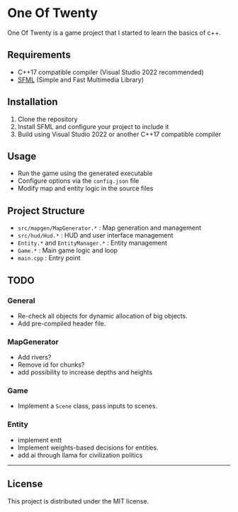 # One Of Twenty

One Of Twenty is a game project that I started to learn the basics of c++.

## Requirements

- C++17 compatible compiler (Visual Studio 2022 recommended)
- [SFML](https://www.sfml-dev.org/) (Simple and Fast Multimedia Library)

## Installation

1. Clone the repository
2. Install SFML and configure your project to include it
3. Build using Visual Studio 2022 or another C++17 compatible compiler

## Usage

- Run the game using the generated executable
- Configure options via the `config.json` file
- Modify map and entity logic in the source files

## Project Structure

- `src/mapgen/MapGenerator.*` : Map generation and management
- `src/hud/Hud.*` : HUD and user interface management
- `Entity.*` and `EntityManager.*` : Entity management
- `Game.*` : Main game logic and loop
- `main.cpp` : Entry point

## TODO

### General
- Re-check all objects for dynamic allocation of big objects.
- Add pre-compiled header file.

### MapGenerator
- Add rivers?
- Remove id for chunks?
- add possibility to increase depths and heights

### Game
- Implement a `Scene` class, pass inputs to scenes.

### Entity
- implement entt
- Implement weights-based decisions for entities.
- add ai through llama for civilization politics

---

## License

This project is distributed under the MIT license.
